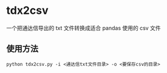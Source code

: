 # tdx2csv
一个把通达信导出的 txt 文件转换成适合 pandas 使用的 csv 文件
## 使用方法

```
python tdx2csv.py -i <通达信txt文件目录> -o <要保存csv的目录>
```
